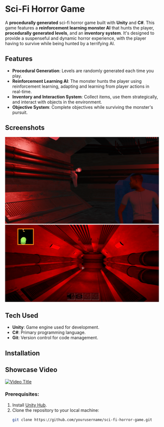 # Sci-Fi Horror Game 

A **procedurally generated** sci-fi horror game built with **Unity** and **C#**. This game features a **reinforcement learning monster AI** that hunts the player, **procedurally generated levels**, and an **inventory system**. It's designed to provide a suspenseful and dynamic horror experience, with the player having to survive while being hunted by a terrifying AI.

## Features
- **Procedural Generation**: Levels are randomly generated each time you play.
- **Reinforcement Learning AI**: The monster hunts the player using reinforcement learning, adapting and learning from player actions in real-time.
- **Inventory and Interaction System**: Collect items, use them strategically, and interact with objects in the environment.
- **Objective System**: Complete objectives while surviving the monster's pursuit.

## Screenshots
![Game Screenshot 1](images/gamescreenshot1.png)
![Game Screenshot 2](images/gamescreenshot2.png)

## Tech Used
- **Unity**: Game engine used for development.
- **C#**: Primary programming language.
- **Git**: Version control for code management.

## Installation

## Showcase Video
[![Video Title](https://img.youtube.com/vi/VIDEO_ID/0.jpg)]((https://youtu.be/aBvOkvHSHlU))

### Prerequisites:
1. Install [Unity Hub](https://unity3d.com/get-unity/download).
2. Clone the repository to your local machine:
   ```bash
   git clone https://github.com/yourusername/sci-fi-horror-game.git
